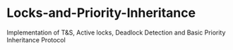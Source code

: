 # Locks-and-Priority-Inheritance
Implementation of T&amp;S, Active locks, Deadlock Detection and Basic Priority Inheritance Protocol
